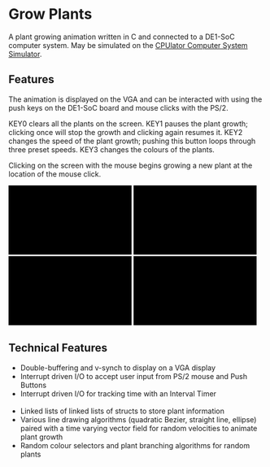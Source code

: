# Grow Plants

A plant growing animation written in C and connected to a DE1-SoC computer system.
May be simulated on the [CPUlator Computer System Simulator](https://cpulator.01xz.net/?sys=arm-de1soc).

## Features
The animation is displayed on the VGA and can be interacted with using the push keys on the DE1-SoC board and mouse clicks with the PS/2. 

KEY0 clears all the plants on the screen.
KEY1 pauses the plant growth; clicking once will stop the growth and clicking again resumes it. 
KEY2 changes the speed of the plant growth; pushing this button loops through three preset speeds. 
KEY3 changes the colours of the plants.

Clicking on the screen with the mouse begins growing a new plant at the location of the mouse click.

<img src="./assets/plants-1.gif" width=48% height=48%> <img src="./assets/plants-2.gif" width=48% height=48%>
<img src="./assets/plants-3.gif" width=48% height=48%> <img src="./assets/plants-4.gif" width=48% height=48%>

## Technical Features    
  * Double-buffering and v-synch to display on a VGA display  
  * Interrupt driven I/O to accept user input from PS/2 mouse and Push Buttons  
  * Interrupt driven I/O for tracking time with an Interval Timer <br><br>  
  * Linked lists of linked lists of structs to store plant information  
  * Various line drawing algorithms (quadratic Bezier, straight line, ellipse) paired with a time varying vector field for random velocities to animate plant growth  
  * Random colour selectors and plant branching algorithms for random plants  
